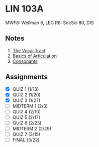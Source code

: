 # LIN 103A
MWF8: Wellman 6, LEC
R8: SocSci 80, DIS
## Notes
1. [The Vocal Tract](../notes/vocal-tract.md)
2. [Basics of Articulation](../notes/basics-articulation.md)
3. [Consonants](../notes/consonants.md)
## Assignments
- [x] QUIZ 1 (1/13)
- [x] QUIZ 2 (1/20)
- [x] QUIZ 3 (1/27)
- [ ] MIDTERM 1 (2/3)
- [ ] QUIZ 4 (2/10)
- [ ] QUIZ 5 (2/17)
- [ ] QUIZ 6 (2/23)
- [ ] MIDTERM 2 (2/29)
- [ ] QUIZ 7 (3/15)
- [ ] FINAL (3/22)
